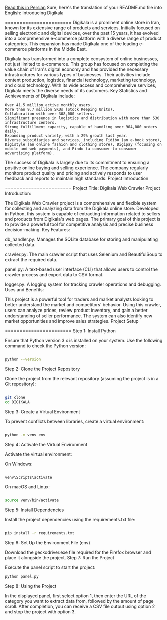 [Read this in Persian](README.fa.md)
Sure, here's the translation of your README.md file into English:
Introducing Digikala

=======================
Digikala is a prominent online store in Iran, known for its extensive range of products and services. Initially focused on selling electronic and digital devices, over the past 15 years, it has evolved into a comprehensive e-commerce platform with a diverse range of product categories. This expansion has made Digikala one of the leading e-commerce platforms in the Middle East.

Digikala has transformed into a complete ecosystem of online businesses, not just limited to e-commerce. This group has focused on completing the value chain of Iran's digital economy and has provided the necessary infrastructures for various types of businesses. Their activities include content production, logistics, financial technology, marketing technology, and cloud technology. With its wide access and comprehensive services, Digikala meets the diverse needs of its customers.
Key Statistics and Achievements of Digikala include:

    Over 41.5 million active monthly users.
    More than 9.7 million SKUs (Stock Keeping Units).
    Collaboration with over 308,000 sellers.
    Significant presence in logistics and distribution with more than 530 infrastructure centers.
    Strong fulfillment capacity, capable of handling over 904,000 orders daily.
    Expanding product variety, with a 29% growth last year.
    Diverse subsidiaries and services, including Fidibo (an e-book store), Digistyle (an online fashion and clothing store), Digipay (focusing on mobile and web payments), and Pindo (a consumer-to-consumer advertising platform).

The success of Digikala is largely due to its commitment to ensuring a positive online buying and selling experience. The company regularly monitors product quality and pricing and actively responds to user feedback and reports to maintain high standards.
Project Introduction

=======================
Project Title: Digikala Web Crawler
Project Introduction:

The Digikala Web Crawler project is a comprehensive and flexible system for collecting and analyzing data from the Digikala online store. Developed in Python, this system is capable of extracting information related to sellers and products from Digikala's web pages. The primary goal of this project is to provide a powerful tool for competitive analysis and precise business decision-making.
Key Features:

db_handler.py:
Manages the SQLite database for storing and manipulating collected data.

crawler.py:
The main crawler script that uses Selenium and BeautifulSoup to extract the required data.

panel.py:
A text-based user interface (CLI) that allows users to control the crawler process and export data to CSV format.

logger.py:
A logging system for tracking crawler operations and debugging.
Uses and Benefits:

This project is a powerful tool for traders and market analysts looking to better understand the market and competitors' behavior. Using this crawler, users can analyze prices, review product inventory, and gain a better understanding of seller performance. The system can also identify new market opportunities and improve sales strategies.
Project Setup

=======================
Step 1: Install Python

Ensure that Python version 3.x is installed on your system. Use the following command to check the Python version:

```bash

python --version
```
Step 2: Clone the Project Repository

Clone the project from the relevant repository (assuming the project is in a Git repository):

```bash

git clone 
cd DIGIKALA
```
Step 3: Create a Virtual Environment

To prevent conflicts between libraries, create a virtual environment:

```bash

python -m venv env
```
Step 4: Activate the Virtual Environment

Activate the virtual environment:

On Windows:

```bash

venv\Scripts\activate
```
On macOS and Linux:

```bash

source venv/bin/activate
```
Step 5: Install Dependencies

Install the project dependencies using the requirements.txt file:

```bash

pip install -r requirements.txt
```
Step 6: Set Up the Environment File (env)

Download the geckodriver.exe file required for the Firefox browser and place it alongside the project.
Step 7: Run the Project

Execute the panel script to start the project:

```bash
python panel.py
```

Step 8: Using the Project

In the displayed panel, first select option 1, then enter the URL of the category you want to extract data from, followed by the amount of page scroll. After completion, you can receive a CSV file output using option 2 and stop the project with option 3.
